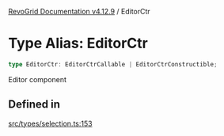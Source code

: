 [RevoGrid Documentation v4.12.9](README.md) / EditorCtr

# Type Alias: EditorCtr

```ts
type EditorCtr: EditorCtrCallable | EditorCtrConstructible;
```

Editor component

## Defined in

[src/types/selection.ts:153](https://github.com/revolist/revogrid/blob/5b626b1ece93ea60f82047d059b8a2635455feb4/src/types/selection.ts#L153)
